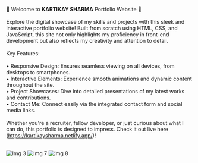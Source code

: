 
🚀 Welcome to **KARTIKAY SHARMA** Portfolio Website 🌟
</br>
</br>
Explore the digital showcase of my skills and projects with this sleek and interactive portfolio website! Built from scratch using HTML, CSS, and JavaScript, this site not only highlights my proficiency in front-end development but also reflects my creativity and attention to detail.
</br>
</br>
Key Features:
</br>
</br>
• Responsive Design: Ensures seamless viewing on all devices, from desktops to smartphones.
</br>
• Interactive Elements: Experience smooth animations and dynamic content throughout the site.
</br>
• Project Showcases: Dive into detailed presentations of my latest works and contributions.
</br>
• Contact Me: Connect easily via the integrated contact form and social media links.
</br>
</br>
Whether you're a recruiter, fellow developer, or just curious about what I can do, this portfolio is designed to impress. Check it out live here (https://kartikaysharma.netlify.app/)!
</br>
</br>

![Img 3](https://github.com/Kartikay7124/Kartikay-Portfolio/assets/102504679/c3572c66-5342-4362-ae00-428066a6b035)
![Img 7](https://github.com/Kartikay7124/Kartikay-Portfolio/assets/102504679/233895e9-9193-40ea-878f-54e1f27d7cec)
![Img 8](https://github.com/Kartikay7124/Kartikay-Portfolio/assets/102504679/a5d5cb3a-675e-4a46-a565-b8ed76e2f6f9)

